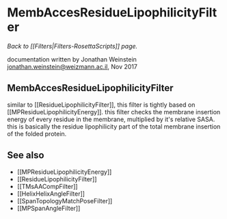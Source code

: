 # MembAccesResidueLipophilicityFilter
*Back to [[Filters|Filters-RosettaScripts]] page.*

documentation written by Jonathan Weinstein jonathan.weinstein@weizmann.ac.il, Nov 2017

## MembAccesResidueLipophilicityFilter
similar to [[ResidueLipophilicityFilter]], this filter is tightly based on [[MPResidueLipophilicityEnergy]].
this filter checks the membrane insertion energy of every residue in the membrane, multiplied by it's relative SASA. this is basically the residue lipophilicity part of the total membrane insertion of the folded protein.

## See also
* [[MPResidueLipophilicityEnergy]]
* [[ResidueLipophilicityFilter]]
* [[TMsAACompFilter]]
* [[HelixHelixAngleFilter]]
* [[SpanTopologyMatchPoseFilter]]
* [[MPSpanAngleFilter]]
